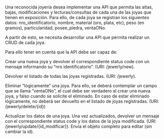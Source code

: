Una reconocida joyería desea implementar una API que permita las altas, bajas, modificaciones y lecturas/consultas de cada una de las joyas que tienen en exposición. Para ello, de cada joya se registran los siguientes datos: nro_identificatorio, nombre, material (oro, plata, etc), peso (en gramos), particularidad, posee_piedra, ventaONo.

A partir de esto, se necesita desarrollar una API que permita realizar un CRUD de cada joya.


Para ello tener en cuenta que la API debe ser capaz de:


Crear una nueva joya y devolver el correspondiente status code con un mensaje informando su “nro identificatorio”. (URI: /jewerly/new).

Devolver el listado de todas las joyas registradas. (URI: /jewerly).

Eliminar “lógicamente” una joya. Para ello, se deberá contemplar un campo que se llama “ventaONo”, el cual debe ser verdadero al crear una nueva joya, y falso cuando se solicite el eliminado. En caso de estar eliminado lógicamente, no deberá ser devuelto en el listado de joyas registradas. (URI: /jewerly/delete/{id})

Actualizar los datos de una joya. Una vez actualizados, devolver un mensaje con el correspondiente status code y los datos de la joya modificada. (URI: /jewerly/update/{id_modificar}). Envía el objeto completo para editar (sin cambiar la id).